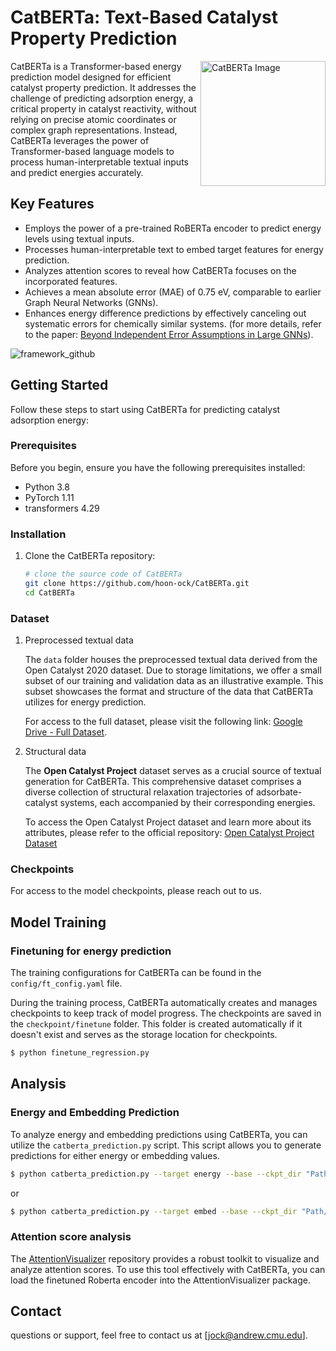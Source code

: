 # CatBERTa: Text-Based Catalyst Property Prediction


<div>
  <img src="https://github.com/hoon-ock/CatBERTa/assets/93333323/95808140-a60c-4428-99d6-8491b5b1ae83" alt="CatBERTa Image" width="200" align="right">
  CatBERTa is a Transformer-based energy prediction model designed for efficient catalyst property prediction. It addresses the challenge of predicting adsorption energy, a critical property in catalyst reactivity, without relying on precise atomic coordinates or complex graph representations. Instead, CatBERTa leverages the power of Transformer-based language models to process human-interpretable textual inputs and predict energies accurately.
</div>



## Key Features

- Employs the power of a pre-trained RoBERTa encoder to predict energy levels using textual inputs.
- Processes human-interpretable text to embed target features for energy prediction.
- Analyzes attention scores to reveal how CatBERTa focuses on the incorporated features.
- Achieves a mean absolute error (MAE) of 0.75 eV, comparable to earlier Graph Neural Networks (GNNs).
- Enhances energy difference predictions by effectively canceling out systematic errors for chemically similar systems. (for more details, refer to the paper: [Beyond Independent Error Assumptions in Large GNNs](https://pubs.aip.org/aip/jcp/article-abstract/158/21/214702/2893731/Beyond-independent-error-assumptions-in-large-GNN?redirectedFrom=fulltext)).

![framework_github](https://github.com/hoon-ock/CatBERTa/assets/93333323/a7da32f8-275b-4bc6-b52f-65600e6d34bf)


## Getting Started

Follow these steps to start using CatBERTa for predicting catalyst adsorption energy:

### Prerequisites

Before you begin, ensure you have the following prerequisites installed:

- Python 3.8
- PyTorch 1.11
- transformers 4.29

### Installation

1. Clone the CatBERTa repository:

   ```bash
   # clone the source code of CatBERTa
   git clone https://github.com/hoon-ock/CatBERTa.git
   cd CatBERTa
   ```   

### Dataset

1. Preprocessed textual data

   The `data` folder houses the preprocessed textual data derived from the Open Catalyst 2020 dataset. Due to storage limitations, we offer a small subset of our training and validation data as an illustrative example. This subset showcases the format and structure of the data that CatBERTa utilizes for energy prediction.

   For access to the full dataset, please visit the following link: [Google Drive - Full Dataset](https://drive.google.com/drive/folders/1puiJ9FbLEA3QIHmZromecEndlemag9hg?usp=sharing).

2. Structural data
  
   The **Open Catalyst Project** dataset serves as a crucial source of textual generation for CatBERTa. This comprehensive dataset comprises a diverse collection of structural relaxation trajectories of adsorbate-catalyst systems, each accompanied by their corresponding energies.

   To access the Open Catalyst Project dataset and learn more about its attributes, please refer to the official repository: [Open Catalyst Project Dataset](https://github.com/Open-Catalyst-Project/ocp/blob/main/DATASET.md)



### Checkpoints

For access to the model checkpoints, please reach out to us.

## Model Training

### Finetuning for energy prediction

The training configurations for CatBERTa can be found in the `config/ft_config.yaml` file.

During the training process, CatBERTa automatically creates and manages checkpoints to keep track of model progress. The checkpoints are saved in the `checkpoint/finetune` folder. This folder is created automatically if it doesn't exist and serves as the storage location for checkpoints.

   ```bash
   $ python finetune_regression.py
   ```
## Analysis

### Energy and Embedding Prediction

To analyze energy and embedding predictions using CatBERTa, you can utilize the `catberta_prediction.py` script. This script allows you to generate predictions for either energy or embedding values.

```bash
$ python catberta_prediction.py --target energy --base --ckpt_dir "Path/to/checkpoint" --data_path "Path/to/data"
```
or
```bash
$ python catberta_prediction.py --target embed --base --ckpt_dir "Path/to/checkpoint" --data_path "Path/to/data"
```


### Attention score analysis

The [AttentionVisualizer](https://github.com/AlaFalaki/AttentionVisualizer/tree/main) repository provides a robust toolkit to visualize and analyze attention scores. To use this tool effectively with CatBERTa, you can load the finetuned Roberta encoder into the AttentionVisualizer package. 


## Contact
questions or support, feel free to contact us at [jock@andrew.cmu.edu].
